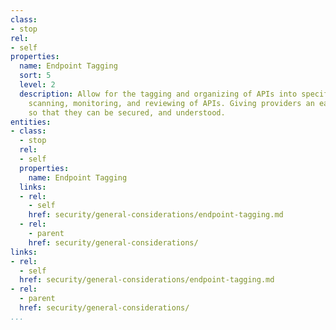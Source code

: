 ```yaml
---
class:
- stop
rel:
- self
properties:
  name: Endpoint Tagging
  sort: 5
  level: 2
  description: Allow for the tagging and organizing of APIs into specific groups for
    scanning, monitoring, and reviewing of APIs. Giving providers an easy way to organize
    so that they can be secured, and understood.
entities:
- class:
  - stop
  rel:
  - self
  properties:
    name: Endpoint Tagging
  links:
  - rel:
    - self
    href: security/general-considerations/endpoint-tagging.md
  - rel:
    - parent
    href: security/general-considerations/
links:
- rel:
  - self
  href: security/general-considerations/endpoint-tagging.md
- rel:
  - parent
  href: security/general-considerations/
...
```

